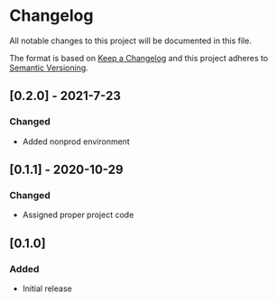 # Changelog
All notable changes to this project will be documented in this file.

The format is based on [Keep a Changelog](http://keepachangelog.com/en/1.0.0/)
and this project adheres to [Semantic Versioning](http://semver.org/spec/v2.0.0.html).

## [0.2.0] - 2021-7-23
### Changed
- Added nonprod environment

## [0.1.1] - 2020-10-29
### Changed
- Assigned proper project code

## [0.1.0]
### Added
- Initial release
